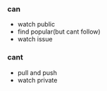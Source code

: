 ### can

- watch public
- find popular(but cant follow)
- watch issue

### cant

- pull and push
- watch private